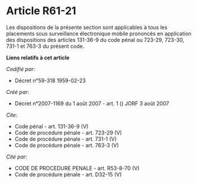 # Article R61-21

Les dispositions de la présente section sont applicables à tous les placements sous surveillance électronique mobile
prononcés en application des dispositions des articles 131-36-9 du code pénal ou 723-29, 723-30, 731-1 et 763-3 du présent
code.

**Liens relatifs à cet article**

_Codifié par_:

  - Décret n°59-318 1959-02-23

_Créé par_:

  - Décret n°2007-1169 du 1 août 2007 - art. 1 () JORF 3 août 2007

_Cite_:

  - Code pénal - art. 131-36-9 (V)
  - Code de procédure pénale - art. 723-29 (V)
  - Code de procédure pénale - art. 731-1 (V)
  - Code de procédure pénale - art. 763-3 (V)

_Cité par_:

  - CODE DE PROCEDURE PENALE - art. R53-8-70 (V)
  - Code de procédure pénale - art. D32-15 (V)
